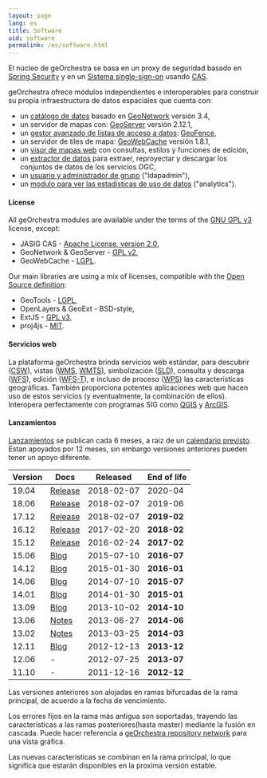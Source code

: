```yaml
---
layout: page
lang: es
title: Software
uid: software
permalink: /es/software.html
---
```


El núcleo de geOrchestra se basa en un proxy de seguridad basado en [Spring Security](http://projects.spring.io/spring-security/) y en un [Sistema single-sign-on](http://en.wikipedia.org/wiki/Single_sign-on) usando [CAS](http://www.jasig.org/cas).

geOrchestra ofrece módulos independientes e interoperables para construir su propia infraestructura de datos espaciales que cuenta con:

 * un [catálogo de datos](https://github.com/georchestra/geonetwork/blob/georchestra-gn3-3.0.x/README.md) basado en [GeoNetwork](http://geonetwork-opensource.org/) versión 3.4,
 * un servidor de mapas con: [GeoServer](http://geoserver.org/) versión 2.12.1,
 * un [gestor avanzado de listas de acceso a datos](https://github.com/georchestra/geofence/blob/georchestra/georchestra.md): [GeoFence](https://github.com/geoserver/geofence),
 * un servidor de tiles de mapa: [GeoWebCache](http://geowebcache.org/) versión 1.8.1,
 * un [visor de mapas web](https://github.com/georchestra/georchestra/blob/master/mapfishapp/README.md) con consultas, estilos y funciones de edición,
 * un [extractor de datos](https://github.com/georchestra/georchestra/blob/master/extractorapp/README.md) para extraer, reproyectar y descargar los conjuntos de datos de los servicios OGC,
 * un [usuario y administrador de grupo](https://github.com/georchestra/georchestra/blob/master/console/README.md) ("ldapadmin"),
 * un [modulo para ver las estadísticas de uso de datos](https://github.com/georchestra/georchestra/blob/master/analytics/README.md) ("analytics").

#### License

All geOrchestra modules are available under the terms of the [GNU GPL v3](https://github.com/georchestra/georchestra/blob/master/LICENSE.txt) license, except:

 * JASIG CAS - [Apache License, version 2.0](https://github.com/Jasig/cas/blob/master/LICENSE),
 * GeoNetwork & GeoServer - [GPL v2](http://www.gnu.org/licenses/gpl-2.0.html),
 * GeoWebCache - [LGPL](http://www.gnu.org/licenses/lgpl.html).

Our main libraries are using a mix of licenses, compatible with the [Open Source definition](http://opensource.org/osd):

 * GeoTools - [LGPL](http://www.gnu.org/licenses/lgpl.html),
 * OpenLayers & GeoExt - BSD-style,
 * ExtJS - [GPL v3](https://github.com/probonogeek/extjs/blob/3.x/license.txt),
 * proj4js - [MIT](https://github.com/proj4js/proj4js/blob/master/LICENSE.md).

#### Servicios web

La plataforma geOrchestra brinda servicios web estándar, para descubrir ([CSW](http://www.opengeospatial.org/standards/cat)), vistas ([WMS](http://www.opengeospatial.org/standards/wms), [WMTS](http://www.opengeospatial.org/standards/wmts)), simbolización ([SLD](http://www.opengeospatial.org/standards/sld)), consulta y descarga ([WFS](http://www.opengeospatial.org/standards/wfs)), edición ([WFS-T](http://www.opengeospatial.org/standards/wfs)), e incluso de proceso ([WPS](http://www.opengeospatial.org/standards/wps)) las características geográficas. También proporciona potentes aplicaciones web que hacen uso de estos servicios (y eventualmente, la combinación de ellos). Interopera perfectamente con programas SIG como [QGIS](http://www.qgis.org/) y [ArcGIS](http://www.arcgis.com/).

#### Lanzamientos

[Lanzamientos](https://github.com/georchestra/georchestra/releases) se publican cada 6 meses, a raiz de un [calendario previsto](https://github.com/georchestra/georchestra/milestones).
Estan apoyados por 12 meses, sin embargo versiones anteriores pueden tener un apoyo diferente.

Version       | Docs                                                                                          | Released      | End of life
------------- | ----------------------------------------------------------------------------------------------|---------------|-------------
19.04         | [Release](https://github.com/georchestra/georchestra/releases/tag/v19.04)                     | 2018-02-07    | 2020-04
18.06         | [Release](https://github.com/georchestra/georchestra/releases/tag/v18.06)                     | 2018-02-07    | 2019-06
17.12         | [Release](https://github.com/georchestra/georchestra/releases/tag/v17.12)                     | 2018-02-07    | **2019-02**
16.12         | [Release](https://github.com/georchestra/georchestra/releases/tag/v16.12)                     | 2017-02-20    | **2018-02**
15.12         | [Release](https://github.com/georchestra/georchestra/releases/tag/v15.12)                     | 2016-02-24    | **2017-02**
15.06         | [Blog](/blog/2015/07/13/georchestra-15.06-es/)                                                | 2015-07-10    | **2016-07**
14.12         | [Blog](/blog/2015/01/30/georchestra-14.12-esta-disponible/)                                   | 2015-01-30    | **2016-01**
14.06         | [Blog](/blog/2014/07/10/version-14.06-es/)                                                    | 2014-07-10    | **2015-07**
14.01         | [Blog](/blog/2014/02/03/release-14.01/)                                                       | 2014-01-30    | **2015-01**
13.09         | [Blog](/blog/2013/10/02/georchestra-13.09/)                                                   | 2013-10-02    | **2014-10**
13.06         | [Notes](https://github.com/georchestra/georchestra/blob/master/RELEASE_NOTES.md#version-1306) | 2013-06-27    | **2014-06**
13.02         | [Notes](https://github.com/georchestra/georchestra/blob/master/RELEASE_NOTES.md#version-1302) | 2013-03-25    | **2014-03**
12.11         | [Blog](/blog/2012/12/16/georchestra-12.11-bolivia/)                                           | 2012-12-13    | **2013-12**
12.06         | -                                                                                             | 2012-07-25    | **2013-07**
11.10         | -                                                                                             | 2011-12-16    | **2012-12**

Las versiones anteriores son alojadas en ramas bifurcadas de la rama principal, de acuerdo a la fecha de vencimiento.

Los errores fijos en la rama más antigua son soportadas, trayendo las caracteristicas a las ramas posteriores(hasta master) mediante la fusión en cascada. Puede hacer referencia a [geOrchestra repository network](https://github.com/georchestra/georchestra/network) para una vista gráfica.

Las nuevas caracteristicas se combinan en la rama principal, lo que significa que estarán disponibles en la proxima versión estable.
